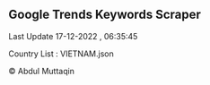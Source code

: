 

## Google Trends Keywords Scraper 
 
Last Update 17-12-2022 , 06:35:45

Country List :
VIETNAM.json



© Abdul Muttaqin 
